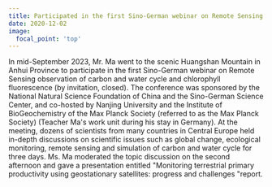 ```yaml
---
title: Participated in the first Sino-German webinar on Remote Sensing observation of Carbon Water cycle and chlorophyll fluorescence
date: 2020-12-02
image:
  focal_point: 'top'
---
```


In mid-September 2023, Mr. Ma went to the scenic Huangshan Mountain in Anhui Province to participate in the first Sino-German webinar on Remote Sensing observation of carbon and water cycle and chlorophyll fluorescence (by invitation, closed). The conference was sponsored by the National Natural Science Foundation of China and the Sino-German Science Center, and co-hosted by Nanjing University and the Institute of BioGeochemistry of the Max Planck Society (referred to as the Max Planck Society) (Teacher Ma's work unit during his stay in Germany). At the meeting, dozens of scientists from many countries in Central Europe held in-depth discussions on scientific issues such as global change, ecological monitoring, remote sensing and simulation of carbon and water cycle for three days. Ms. Ma moderated the topic discussion on the second afternoon and gave a presentation entitled "Monitoring terrestrial primary productivity using geostationary satellites: progress and challenges "report.
